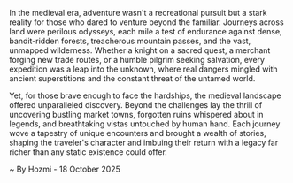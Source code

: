 
In the medieval era, adventure wasn't a recreational pursuit but a stark reality for those who dared to venture beyond the familiar. Journeys across land were perilous odysseys, each mile a test of endurance against dense, bandit-ridden forests, treacherous mountain passes, and the vast, unmapped wilderness. Whether a knight on a sacred quest, a merchant forging new trade routes, or a humble pilgrim seeking salvation, every expedition was a leap into the unknown, where real dangers mingled with ancient superstitions and the constant threat of the untamed world.

Yet, for those brave enough to face the hardships, the medieval landscape offered unparalleled discovery. Beyond the challenges lay the thrill of uncovering bustling market towns, forgotten ruins whispered about in legends, and breathtaking vistas untouched by human hand. Each journey wove a tapestry of unique encounters and brought a wealth of stories, shaping the traveler's character and imbuing their return with a legacy far richer than any static existence could offer.

~ By Hozmi - 18 October 2025
